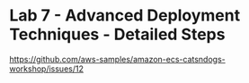 # Lab 7 - Advanced Deployment Techniques - Detailed Steps

https://github.com/aws-samples/amazon-ecs-catsndogs-workshop/issues/12